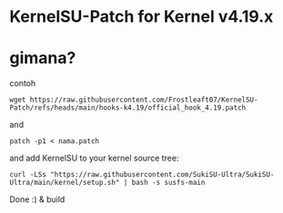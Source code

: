 # KernelSU-Patch for Kernel v4.19.x

# gimana?

contoh
```
wget https://raw.githubusercontent.com/Frostleaft07/KernelSU-Patch/refs/heads/main/hooks-k4.19/official_hook_4.19.patch
```
and
```
patch -p1 < nama.patch
```
and add KernelSU to your kernel source tree:
```
curl -LSs "https://raw.githubusercontent.com/SukiSU-Ultra/SukiSU-Ultra/main/kernel/setup.sh" | bash -s susfs-main
```
Done :) & build 

